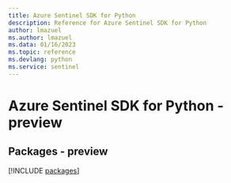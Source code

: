 ```yaml
---
title: Azure Sentinel SDK for Python
description: Reference for Azure Sentinel SDK for Python
author: lmazuel
ms.author: lmazuel
ms.data: 01/16/2023
ms.topic: reference
ms.devlang: python
ms.service: sentinel
---
```

# Azure Sentinel SDK for Python - preview
## Packages - preview
[!INCLUDE [packages](sentinel-index.md)]